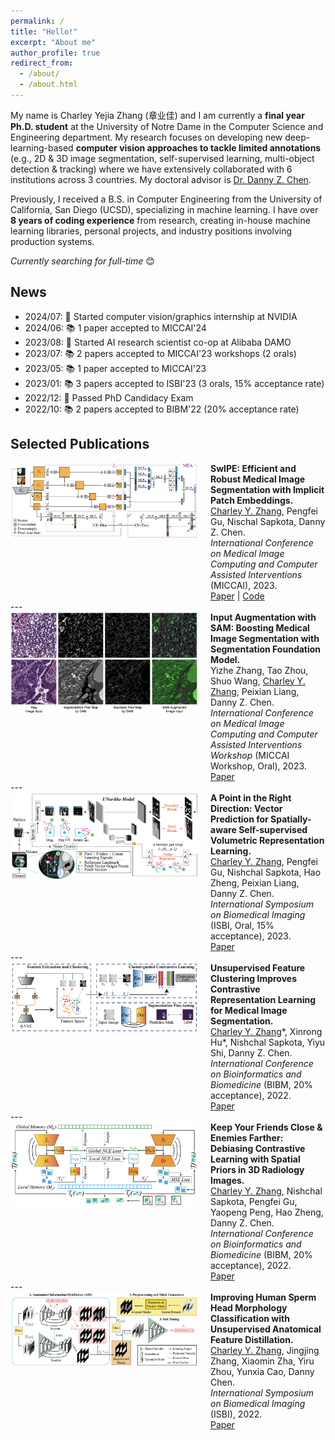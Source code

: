 ```yaml
---
permalink: /
title: "Hello!"
excerpt: "About me"
author_profile: true
redirect_from: 
  - /about/
  - /about.html
---
```



My name is Charley Yejia Zhang (章业佳) and I am currently a **final year Ph.D. student** at the University of Notre Dame in the Computer Science and Engineering department. My research focuses on developing new deep-learning-based **computer vision approaches to tackle limited annotations** (e.g., 2D & 3D image segmentation, self-supervised learning, multi-object detection & tracking) where we have extensively collaborated with 6 institutions across 3 countries. My doctoral advisor is [Dr. Danny Z. Chen](https://engineering.nd.edu/faculty/danny-chen/).

Previously, I received a B.S. in Computer Engineering from the University of California, San Diego (UCSD), specializing in machine learning. I have over **8 years of coding experience** from research, creating in-house machine learning libraries, personal projects, and industry positions involving production systems. 

*Currently searching for full-time* 😊  


News
------
* 2024/07: 💼 Started computer vision/graphics internship at NVIDIA
* 2024/06: 📚 1 paper accepted to MICCAI'24
* 2023/08: 💼 Started AI research scientist co-op at Alibaba DAMO
* 2023/07: 📚 2 papers accepted to MICCAI'23 workshops (2 orals)
* 2023/05: 📚 1 paper accepted to MICCAI'23
* 2023/01: 📚 3 papers accepted to ISBI'23 (3 orals, 15% acceptance rate)
* 2022/12: 🎉 Passed PhD Candidacy Exam
* 2022/10: 📚 2 papers accepted to BIBM'22 (20% acceptance rate)


Selected Publications
------

<div style="display:flex;align-items:flex-start;" class="publication-entry">
  <img src="/images/pub_preview_swipe.png" alt="Publication Thumbnail" style="width:300px;height:auto;object-fit:cover;margin-right:20px;">
  <div>
    <strong>SwIPE: Efficient and Robust Medical Image Segmentation with Implicit Patch Embeddings.</strong><br>
    <u>Charley Y. Zhang</u>, Pengfei Gu, Nischal Sapkota, Danny Z. Chen.<br>
    <em>International Conference on Medical Image Computing and Computer Assisted Interventions</em> (MICCAI), 2023.<br>
    <a href="https://arxiv.org/abs/2307.12429" target="_blank">Paper</a> | <a href="https://github.com/charzharr/miccai23-swipe-implicit-segmentation" target="_blank">Code</a>
  </div>
</div>
---

<div style="display:flex;align-items:flex-start;" class="publication-entry">
  <img src="/images/pub_preview_sam.png" alt="Publication Thumbnail" style="width:300px;height:auto;object-fit:cover;margin-right:20px;">
  <div>
    <strong>Input Augmentation with SAM: Boosting Medical Image Segmentation with Segmentation Foundation Model.</strong><br>
    Yizhe Zhang, Tao Zhou, Shuo Wang, <u>Charley Y. Zhang</u>, Peixian Liang, Danny Z. Chen.<br>
    <em>International Conference on Medical Image Computing and Computer Assisted Interventions Workshop</em> (MICCAI Workshop, Oral), 2023.<br>
    <a href="https://arxiv.org/abs/2304.11332" target="_blank">Paper</a>
  </div>
</div>
---

<div style="display:flex;align-items:flex-start;" class="publication-entry">
  <img src="/images/pub_preview_vectorpose.png" alt="Publication Thumbnail" style="width:300px;height:auto;object-fit:cover;margin-right:20px;">
  <div>
    <strong>A Point in the Right Direction: Vector Prediction for Spatially-aware Self-supervised Volumetric Representation Learning.</strong><br>
    <u>Charley Y. Zhang</u>, Pengfei Gu, Nishchal Sapkota, Hao Zheng, Peixian Liang, Danny Z. Chen.<br>
    <em>International Symposium on Biomedical Imaging</em> (ISBI, Oral, 15% acceptance), 2023.<br>
    <a href="https://arxiv.org/abs/2211.08533" target="_blank">Paper</a>
  </div>
</div>
---

<div style="display:flex;align-items:flex-start;" class="publication-entry">
  <img src="/images/pub_preview_ufc.png" alt="Publication Thumbnail" style="width:300px;height:auto;object-fit:cover;margin-right:20px;">
  <div>
    <strong>Unsupervised Feature Clustering Improves Contrastive Representation Learning for Medical Image Segmentation.</strong><br>
    <u>Charley Y. Zhang</u>*, Xinrong Hu*, Nishchal Sapkota, Yiyu Shi, Danny Z. Chen.<br>
    <em>International Conference on Bioinformatics and Biomedicine</em> (BIBM, 20% acceptance), 2022.<br>
    <a href="https://arxiv.org/abs/2211.08557" target="_blank">Paper</a>
  </div>
</div>
---

<div style="display:flex;align-items:flex-start;" class="publication-entry">
  <img src="/images/pub_preview_spade.png" alt="Publication Thumbnail" style="width:300px;height:auto;object-fit:cover;margin-right:20px;">
  <div>
    <strong>Keep Your Friends Close & Enemies Farther: Debiasing Contrastive Learning with Spatial Priors in 3D Radiology Images.</strong><br>
    <u>Charley Y. Zhang</u>, Nishchal Sapkota, Pengfei Gu, Yaopeng Peng, Hao Zheng, Danny Z. Chen.<br>
    <em>International Conference on Bioinformatics and Biomedicine</em> (BIBM, 20% acceptance), 2022.<br>
    <a href="https://arxiv.org/abs/2211.08643" target="_blank">Paper</a>
  </div>
</div>
---

<div style="display:flex;align-items:flex-start;" class="publication-entry">
  <img src="/images/pub_preview_sperm.png" alt="Publication Thumbnail" style="width:300px;height:auto;object-fit:cover;margin-right:20px;">
  <div>
    <strong>Improving Human Sperm Head Morphology Classification with Unsupervised Anatomical Feature Distillation.</strong><br>
    <u>Charley Y. Zhang</u>, Jingjing Zhang, Xiaomin Zha, Yiru Zhou, Yunxia Cao, Danny Chen.<br>
    <em>International Symposium on Biomedical Imaging</em> (ISBI), 2022.<br>
    <a href="https://arxiv.org/abs/2202.07191" target="_blank">Paper</a>
  </div>
</div>










